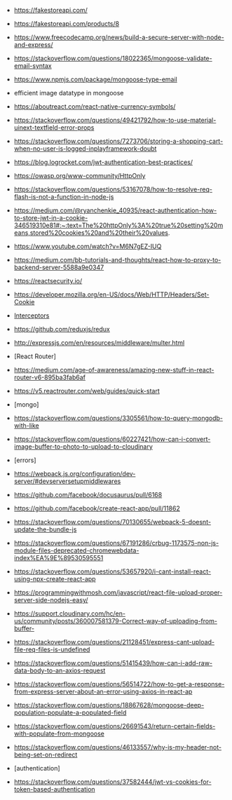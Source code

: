 - https://fakestoreapi.com/
- https://fakestoreapi.com/products/8
- https://www.freecodecamp.org/news/build-a-secure-server-with-node-and-express/
- https://stackoverflow.com/questions/18022365/mongoose-validate-email-syntax
- https://www.npmjs.com/package/mongoose-type-email
- efficient image datatype in mongoose
- https://aboutreact.com/react-native-currency-symbols/
- https://stackoverflow.com/questions/49421792/how-to-use-material-uinext-textfield-error-props
- https://stackoverflow.com/questions/7273706/storing-a-shopping-cart-when-no-user-is-logged-inplayframework-doubt
- https://blog.logrocket.com/jwt-authentication-best-practices/
- https://owasp.org/www-community/HttpOnly
- https://stackoverflow.com/questions/53167078/how-to-resolve-req-flash-is-not-a-function-in-node-js
- https://medium.com/@ryanchenkie_40935/react-authentication-how-to-store-jwt-in-a-cookie-346519310e81#:~:text=The%20httpOnly%3A%20true%20setting%20means,stored%20cookies%20and%20their%20values.
- https://www.youtube.com/watch?v=M6N7gEZ-IUQ
- https://medium.com/bb-tutorials-and-thoughts/react-how-to-proxy-to-backend-server-5588a9e0347
- https://reactsecurity.io/
- https://developer.mozilla.org/en-US/docs/Web/HTTP/Headers/Set-Cookie
- [Interceptors](https://axios-http.com/docs/interceptors)
- https://github.com/reduxjs/redux

- http://expressjs.com/en/resources/middleware/multer.html

- [React Router]
- https://medium.com/age-of-awareness/amazing-new-stuff-in-react-router-v6-895ba3fab6af
- https://v5.reactrouter.com/web/guides/quick-start


- [mongo]
- https://stackoverflow.com/questions/3305561/how-to-query-mongodb-with-like
- https://stackoverflow.com/questions/60227421/how-can-i-convert-image-buffer-to-photo-to-upload-to-cloudinary

- [errors]
- https://webpack.js.org/configuration/dev-server/#devserversetupmiddlewares
- https://github.com/facebook/docusaurus/pull/6168
- https://github.com/facebook/create-react-app/pull/11862
- https://stackoverflow.com/questions/70130655/webpack-5-doesnt-update-the-bundle-js
- https://stackoverflow.com/questions/67191286/crbug-1173575-non-js-module-files-deprecated-chromewebdata-index%EA%9E%89530595551
- https://stackoverflow.com/questions/53657920/i-cant-install-react-using-npx-create-react-app
- https://programmingwithmosh.com/javascript/react-file-upload-proper-server-side-nodejs-easy/
- https://support.cloudinary.com/hc/en-us/community/posts/360007581379-Correct-way-of-uploading-from-buffer-
- https://stackoverflow.com/questions/21128451/express-cant-upload-file-req-files-is-undefined
- https://stackoverflow.com/questions/51415439/how-can-i-add-raw-data-body-to-an-axios-request
- https://stackoverflow.com/questions/56514722/how-to-get-a-response-from-express-server-about-an-error-using-axios-in-react-ap
- https://stackoverflow.com/questions/18867628/mongoose-deep-population-populate-a-populated-field
- https://stackoverflow.com/questions/26691543/return-certain-fields-with-populate-from-mongoose
- https://stackoverflow.com/questions/46133557/why-is-my-header-not-being-set-on-redirect

- [authentication]
- https://stackoverflow.com/questions/37582444/jwt-vs-cookies-for-token-based-authentication